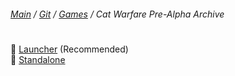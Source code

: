 ﻿###### [Main](https://pikakid98.github.io) / [Git](https://git-pikakid98.github.io) / [Games](https://pikakid98.github.io/games) / Cat Warfare Pre-Alpha Archive
<h1></h1>

📁 [Launcher](https://git-pikakid98.github.io/games/cat-warfare-pre-alpha-archive/launcher) (Recommended)
\
📁 [Standalone](https://git-pikakid98.github.io/games/cat-warfare-pre-alpha-archive/standalone)
